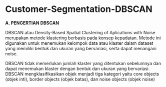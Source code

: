 # Customer-Segmentation-DBSCAN

**A. PENGERTIAN DBSCAN**

DBSCAN atau Density-Based Spatial Clustering of Aplications with Noise merupakan metode klastering berbasis pada konsep kepadatan. Metode ini digunakan untuk menemukan kelompok data atau klaster dalam dataset yang memiliki bentuk dan ukuran yang bervariasi, serta dapat menangani noise.

DBSCAN tidak memerlukan jumlah klaster yang ditentukan sebelumnya dan dapat menemukan klaster dengan bentuk dan ukuran yang bervariasi. DBSCAN mengklasifikasikan objek menjadi tiga kategori yaitu core objects (objek inti), border objects (objek batas), dan noise objects (objek noise)
